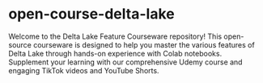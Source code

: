 # open-course-delta-lake
Welcome to the Delta Lake Feature Courseware repository! This open-source courseware is designed to help you master the various features of Delta Lake through hands-on experience with Colab notebooks. Supplement your learning with our comprehensive Udemy course and engaging TikTok videos and YouTube Shorts.
